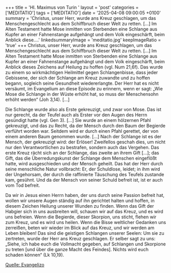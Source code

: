 +++
title = 'Hl. Maximus von Turin  '
layout = 'post'
categories = ['MEDITATIO']
tags = ['MEDITATIO']
date = '2025-04-08 09:00:05 +0100'
summary = 'Christus, unser Herr, wurde ans Kreuz geschlagen, um das Menschengeschlecht aus dem Schiffbruch dieser Welt zu retten. […] Im Alten Testament hatte Mose inmitten von Sterbenden eine Schlange aus Kupfer an einer Fahnenstange aufgehängt und dem Volk eingeschärft, beim Anblick diese....'
linkedsummaryImage = 'meditatio.jpg'
keepImageRatio = 'true'
+++
	Christus, unser Herr, wurde ans Kreuz geschlagen, um das Menschengeschlecht aus dem Schiffbruch dieser Welt zu retten. […] Im Alten Testament hatte Mose inmitten von Sterbenden eine Schlange aus Kupfer an einer Fahnenstange aufgehängt und dem Volk eingeschärft, beim Anblick dieses Zeichens auf Heilung zu hoffen (vgl.<!--more--> Num 21,6f). Das wurde zu einem so wirkmächtigen Heilmittel gegen Schlangenbisse, dass jeder Gebissene, der sich der Schlange am Kreuz zuwandte und zu hoffen begann, sogleich seine Gesundheit wiedererlangte. Der Herr hat es nicht versäumt, im Evangelium an diese Episode zu erinnern, wenn er sagt: „Wie Mose die Schlange in der Wüste erhöht hat, so muss der Menschensohn erhöht werden“ (Joh 3,14). [...]
 
Die Schlange wurde also als Erste gekreuzigt, und zwar von Mose. Das ist nur gerecht, da der Teufel auch als Erster vor den Augen des Herrn gesündigt hatte (vgl. Gen 3). [...] Sie wurde an einem hölzernen Pfahl gekreuzigt, und das zu Recht, da der Mensch durch den Baum der Begierde verführt worden war. Seitdem wird er durch einen Pfahl gerettet, der von einem anderen Baum genommen wurde. [...] Nach der Schlange ist es der Mensch, der gekreuzigt wird: der Erlöser! Zweifellos geschah dies, um nicht nur den Verantwortlichen zu bestrafen, sondern auch das Vergehen. Das erste Kreuz rächt sich an der Schlange, das zweite an ihrem Gift [...]; das Gift, das die Überredungskunst der Schlange dem Menschen eingeflößt hatte, wird ausgeschieden und der Mensch geheilt. Das hat der Herr durch seine menschliche Natur vollbracht: Er, der Schuldlose, leidet; in ihm wird der Ungehorsam, der durch die raffinierte Täuschung des Teufels zustande kam, gesühnt. Und da der Mensch von seiner Schuld befreit ist, ist er auch vom Tod befreit.
 
Da wir in Jesus einen Herrn haben, der uns durch seine Passion befreit hat, wollen wir unsere Augen ständig auf ihn gerichtet halten und hoffen, in diesem Zeichen Heilung unserer Wunden zu finden. Wenn das Gift der Habgier sich in uns ausbreiten will, schauen wir auf das Kreuz, und es wird uns befreien. Wenn die Begierde, dieser Skorpion, uns sticht, flehen wir zum Kreuz, und es wird uns heilen. Wenn die Bisse weltlicher Gedanken uns zerreißen, beten wir wieder im Blick auf das Kreuz, und wir werden am Leben bleiben! Das sind die geistigen Schlangen unserer Seelen: Um sie zu zertreten, wurde der Herr ans Kreuz geschlagen. Er selber sagt zu uns: „Siehe, ich habe euch die Vollmacht gegeben, auf Schlangen und Skorpione zu treten [und über die ganze Macht des Feindes]. Nichts wird euch schaden können“ (Lk 10,19). 


[Quelle: Evangelizo](https://evangeliumtagfuertag.org/DE/gospel)
